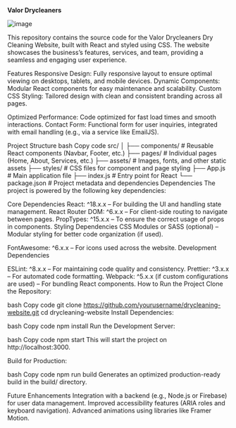 **Valor Drycleaners**

![image](https://github.com/user-attachments/assets/2d91ec58-b7ed-40ef-a6c4-1a93f08e5dde)



This repository contains the source code for the Valor Drycleaners Dry Cleaning Website, built with React and styled using CSS. The website showcases the business’s features, services, and team, providing a seamless and engaging user experience.

Features
Responsive Design: Fully responsive layout to ensure optimal viewing on desktops, tablets, and mobile devices.
Dynamic Components: Modular React components for easy maintenance and scalability.
Custom CSS Styling: Tailored design with clean and consistent branding across all pages.

Optimized Performance: Code optimized for fast load times and smooth interactions.
Contact Form: Functional form for user inquiries, integrated with email handling (e.g., via a service like EmailJS).


Project Structure
bash
Copy code
src/
│
├── components/       # Reusable React components (Navbar, Footer, etc.)
├── pages/            # Individual pages (Home, About, Services, etc.)
├── assets/           # Images, fonts, and other static assets
├── styles/           # CSS files for component and page styling
├── App.js            # Main application file
├── index.js          # Entry point for React
└── package.json      # Project metadata and dependencies
Dependencies
The project is powered by the following key dependencies:

Core Dependencies
React: ^18.x.x – For building the UI and handling state management.
React Router DOM: ^6.x.x – For client-side routing to navigate between pages.
PropTypes: ^15.x.x – To ensure the correct usage of props in components.
Styling Dependencies
CSS Modules or SASS (optional) – Modular styling for better code organization (if used).

FontAwesome: ^6.x.x – For icons used across the website.
Development Dependencies

ESLint: ^8.x.x – For maintaining code quality and consistency.
Prettier: ^3.x.x – For automated code formatting.
Webpack: ^5.x.x (if custom configurations are used) – For bundling React components.
How to Run the Project
Clone the Repository:

bash
Copy code
git clone https://github.com/yourusername/drycleaning-website.git
cd drycleaning-website
Install Dependencies:

bash
Copy code
npm install
Run the Development Server:

bash
Copy code
npm start
This will start the project on http://localhost:3000.

Build for Production:

bash
Copy code
npm run build
Generates an optimized production-ready build in the build/ directory.

Future Enhancements
Integration with a backend (e.g., Node.js or Firebase) for user data management.
Improved accessibility features (ARIA roles and keyboard navigation).
Advanced animations using libraries like Framer Motion.
